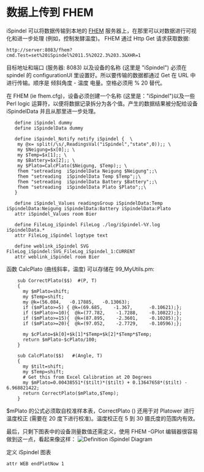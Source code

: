 # 数据上传到 FHEM


 iSpindel 可以将数据传输到本地的 [FHEM](http://fhem.de/fhem.html) 服务器上，在那里可以对数据进行可视化和进一步处理 (例如，控制发酵温度)。
FHEM 通过 Http Get 请求获取数据:

    http://server:8083/fhem?cmd.Test=set%20iSpindel%2011.5%2022.3%203.3&XHR=1

目标地址和端口 (服务器: 8083) 以及设备的名称 (这里是 "iSpindel") 必须在 spindel 的 configurationUI 里设置好。所以要传输的数据都通过 Get 在 URL 中进行传输。顺序是 倾斜角度 - 温度 电量。空格必须用 % 20 替代。

在 FHEM (ie fhem.cfg)，设备必须创建一个名称 (这里是："iSpindel")以及一些 Perl logic 运算符，以便将数据记录拆分为各个值。产生的数据结果被分配给设备 iSpindelData 并且从那里进一步处理。


 ```
    define iSpindel dummy
    define iSpindelData dummy
    
    define iSpindel_Notify notify iSpindel {  \
     my @x= split(/\s/,ReadingsVal("iSpindel","state",0));; \
     my $Neigung=$x[0];; \
     my $Temp=$x[1];; \
     my $Battery=$x[2];; \
     my $Plato=CalcPlato($Neigung, $Temp);; \
     fhem "setreading  iSpindelData Neigung $Neigung";;\
     fhem "setreading  iSpindelData Temp $Temp";;\
     fhem "setreading  iSpindelData Battery $Battery";;\
     fhem "setreading  iSpindelData Plato $Plato";;\
    }
    
    define iSpindel_Values readingsGroup iSpindelData:Temp iSpindelData:Neigung iSpindelData:Battery iSpindelData:Plato
    attr iSpindel_Values room Bier
    
    define FileLog_iSpindel FileLog ./log/iSpindel-%Y.log iSpindelData.*
    attr FileLog_iSpindel logtype text
    
    define weblink_iSpindel SVG FileLog_iSpindel:SVG_FileLog_iSpindel_1:CURRENT
    attr weblink_iSpindel room Bier
```

函数 CalcPlato (曲线斜率，温度) 可以存储在 99_MyUtils.pm:

```
    sub CorrectPlato($$)  #(P, T)
    {
      my $mPlato=shift;
      my $Temp=shift;
      my @k=(56.084,   -0.17885,   -0.13063);
      if ($mPlato>=5) { @k=(69.685,    -1.367,      -0.10621);};
      if ($mPlato>=10){  @k=(77.782,    -1.7288,    -0.10822);};
      if ($mPlato>=15){  @k=(87.895,    -2.3601,    -0.10285);};
      if ($mPlato>=20){  @k=(97.052,    -2.7729,    -0.10596);};
    
      my $cPlato=$k[0]+$k[1]*$Temp+$k[2]*$Temp*$Temp;
      return $mPlato-$cPlato/100;
    }
    
    sub CalcPlato($$)   #(Angle, T)
    {
      my $tilt=shift;
      my $Temp=shift;
      # Get this from Excel Calibration at 20 Degrees 
      my $mPlato=0.00438551*($tilt)*($tilt) + 0.13647658*($tilt) - 6.968821422;
      return CorrectPlato($mPlato,$Temp);
    }
```

 $mPlato 的公式必须取自校准样本表，CorrectPlato () 还用于对 Platower 进行温度校正 (需要在 20 度下进行校准)。温度校正在 5 到 30 摄氏度的范围内有效。

最后，只剩下图表中的设备测量数值还需定义，使用 FHEM -GPlot 编辑器很容易做到这一点，看起来像这样：
![Definition iSpindel Diagram](/pics/FHEM-iSpindel-gplot.png)

定义 iSpindel 图表

    attr WEB endPlotNow 1


